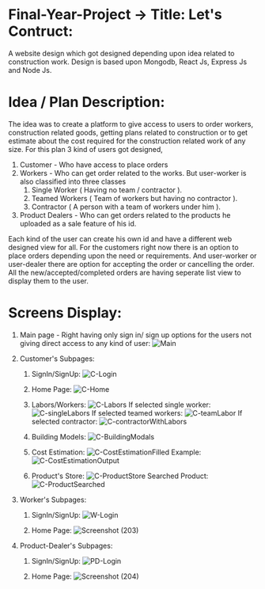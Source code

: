 # Final-Year-Project -> Title: Let's Contruct:
A website design which got designed depending upon idea related to construction work. Design is based upon Mongodb, React Js, Express Js and Node Js. 

# Idea / Plan Description:
The idea was to create a platform to give access to users to order workers, construction related goods, getting plans related to construction  or to get estimate about the cost required for the construction related work of any size. For this plan 3 kind of users got designed, 
1) Customer - Who have access to place orders
2) Workers - Who can get order related to the works. But user-worker is also classified into three classes
   1) Single Worker ( Having no team / contractor ).
   2) Teamed Workers ( Team of workers but having no contractor ).
   3) Contractor ( A person with a team of workers under him ).
3) Product Dealers - Who can get  orders related to the products he uploaded as a sale feature of his id.

Each kind of the user can create his own id and have a different web designed view for all. For the customers right now there is an option to place orders depending upon the need or requirements. And user-worker or user-dealer there are option for accepting the order or cancelling the order. All the new/accepted/completed orders are having seperate list view to display them to the user.

# Screens Display:

1) Main page - Right having only sign in/ sign up options for the users not giving direct access to any kind of user:
![Main](https://github.com/AnserShafiq/Final-Year-Project/assets/80700520/fb8663d8-1b9e-4416-94b2-32048e528b45)

2) Customer's Subpages:
   1) SignIn/SignUp:
      ![C-Login](https://github.com/AnserShafiq/Final-Year-Project/assets/80700520/5e2d9dfc-53ad-4b0d-8d7f-36667cc705b5)
      
   3) Home Page:
      ![C-Home](https://github.com/AnserShafiq/Final-Year-Project/assets/80700520/929f47bf-3aec-404b-a108-3790364bcb6d)

   4) Labors/Workers:
      ![C-Labors](https://github.com/AnserShafiq/Final-Year-Project/assets/80700520/2456df0f-2da5-4c99-a8d0-53c43aa047a8) If selected single worker: ![C-singleLabors](https://github.com/AnserShafiq/Final-Year-Project/assets/80700520/82a3cd5e-fe16-4372-8811-909bbd5ad3a7)
 If selected teamed workers: ![C-teamLabor](https://github.com/AnserShafiq/Final-Year-Project/assets/80700520/49edba70-6ab1-4217-9a8d-48f50320cc80) If selected contractor: ![C-contractorWithLabors](https://github.com/AnserShafiq/Final-Year-Project/assets/80700520/201ba0f3-9fc9-4bc8-9185-aab17032c741)

   5) Building Models:
      ![C-BuildingModals](https://github.com/AnserShafiq/Final-Year-Project/assets/80700520/9d5e5c46-2c51-4e0a-b140-e2619732564f)
      
   7) Cost Estimation:
      ![C-CostEstimationFilled](https://github.com/AnserShafiq/Final-Year-Project/assets/80700520/d67ecc5c-9f11-4874-b01d-8585f4193dd7) Example: ![C-CostEstimationOutput](https://github.com/AnserShafiq/Final-Year-Project/assets/80700520/d9d084f8-dae5-429e-b2d7-af25d5a22162)

   8) Product's Store:
      ![C-ProductStore](https://github.com/AnserShafiq/Final-Year-Project/assets/80700520/bbe14954-c7e5-46c8-b32c-230cc826f399) Searched Product: ![C-ProductSearched](https://github.com/AnserShafiq/Final-Year-Project/assets/80700520/fbb97462-1ff1-409f-a587-0f39ce2389f9)

3) Worker's Subpages:
   1) SignIn/SignUp:
      ![W-Login](https://github.com/AnserShafiq/Final-Year-Project/assets/80700520/f797098d-6362-4c04-b9ff-fa219ebe71cb)
      
   3) Home Page:
      ![Screenshot (203)](https://github.com/AnserShafiq/Final-Year-Project/assets/80700520/2729eb4d-c0f6-4e75-866d-10e82bcd7314)
      
4) Product-Dealer's Subpages:
   1) SignIn/SignUp:
      ![PD-Login](https://github.com/AnserShafiq/Final-Year-Project/assets/80700520/37c8f05a-8228-4150-9370-419b9359149c)
      
   3) Home Page:
      ![Screenshot (204)](https://github.com/AnserShafiq/Final-Year-Project/assets/80700520/c68a55c5-9d75-4abf-a6ff-e9a32f4a8336)
      





   
